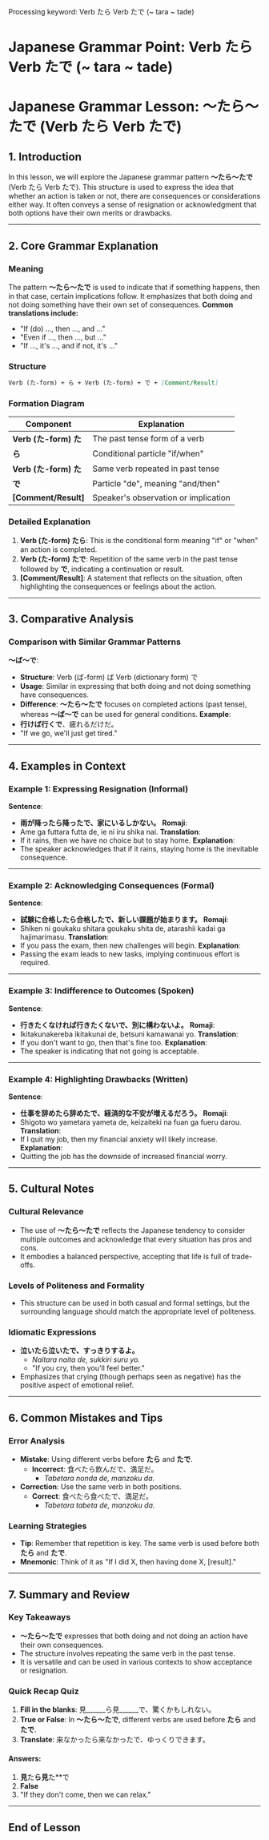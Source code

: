 Processing keyword: Verb たら Verb たで (~ tara ~ tade)
# Japanese Grammar Point: Verb たら Verb たで (~ tara ~ tade)
# Japanese Grammar Lesson: 〜たら〜たで (Verb たら Verb たで)
## 1. Introduction
In this lesson, we will explore the Japanese grammar pattern **〜たら〜たで** (Verb たら Verb たで). This structure is used to express the idea that whether an action is taken or not, there are consequences or considerations either way. It often conveys a sense of resignation or acknowledgment that both options have their own merits or drawbacks.

---
## 2. Core Grammar Explanation
### Meaning
The pattern **〜たら〜たで** is used to indicate that if something happens, then in that case, certain implications follow. It emphasizes that both doing and not doing something have their own set of consequences.
**Common translations include:**
- "If (do) ..., then ..., and ..."
- "Even if ..., then ..., but ..."
- "If ..., it's ..., and if not, it's ..."
### Structure
```markdown
Verb (た-form) + ら + Verb (た-form) + で + [Comment/Result]
```
### Formation Diagram
| **Component**             | **Explanation**                          |
|---------------------------|------------------------------------------|
| **Verb (た-form) た**      | The past tense form of a verb            |
| **ら**                    | Conditional particle "if/when"           |
| **Verb (た-form) た**      | Same verb repeated in past tense         |
| **で**                    | Particle "de", meaning "and/then"         |
| **[Comment/Result]**      | Speaker's observation or implication     |
### Detailed Explanation
1. **Verb (た-form) たら**: This is the conditional form meaning "if" or "when" an action is completed.
2. **Verb (た-form) たで**: Repetition of the same verb in the past tense followed by **で**, indicating a continuation or result.
3. **[Comment/Result]**: A statement that reflects on the situation, often highlighting the consequences or feelings about the action.
---
## 3. Comparative Analysis
### Comparison with Similar Grammar Patterns
**〜ば〜で**:
- **Structure**: Verb (ば-form) ば Verb (dictionary form) で
- **Usage**: Similar in expressing that both doing and not doing something have consequences.
- **Difference**: **〜たら〜たで** focuses on completed actions (past tense), whereas **〜ば〜で** can be used for general conditions.
**Example**:
- **行けば行くで**、疲れるだけだ。
- "If we go, we'll just get tired."
---
## 4. Examples in Context
### Example 1: Expressing Resignation (Informal)
**Sentence**:
- **雨が降ったら降ったで、家にいるしかない。**
**Romaji**:
- Ame ga futtara futta de, ie ni iru shika nai.
**Translation**:
- If it rains, then we have no choice but to stay home.
**Explanation**:
- The speaker acknowledges that if it rains, staying home is the inevitable consequence.
---
### Example 2: Acknowledging Consequences (Formal)
**Sentence**:
- **試験に合格したら合格したで、新しい課題が始まります。**
**Romaji**:
- Shiken ni goukaku shitara goukaku shita de, atarashii kadai ga hajimarimasu.
**Translation**:
- If you pass the exam, then new challenges will begin.
**Explanation**:
- Passing the exam leads to new tasks, implying continuous effort is required.
---
### Example 3: Indifference to Outcomes (Spoken)
**Sentence**:
- **行きたくなければ行きたくないで、別に構わないよ。**
**Romaji**:
- Ikitakunakereba ikitakunai de, betsuni kamawanai yo.
**Translation**:
- If you don't want to go, then that's fine too.
**Explanation**:
- The speaker is indicating that not going is acceptable.
---
### Example 4: Highlighting Drawbacks (Written)
**Sentence**:
- **仕事を辞めたら辞めたで、経済的な不安が増えるだろう。**
**Romaji**:
- Shigoto wo yametara yameta de, keizaiteki na fuan ga fueru darou.
**Translation**:
- If I quit my job, then my financial anxiety will likely increase.
**Explanation**:
- Quitting the job has the downside of increased financial worry.
---
## 5. Cultural Notes
### Cultural Relevance
- The use of **〜たら〜たで** reflects the Japanese tendency to consider multiple outcomes and acknowledge that every situation has pros and cons.
- It embodies a balanced perspective, accepting that life is full of trade-offs.
### Levels of Politeness and Formality
- This structure can be used in both casual and formal settings, but the surrounding language should match the appropriate level of politeness.
### Idiomatic Expressions
- **泣いたら泣いたで、すっきりするよ。**
  - *Naitara naita de, sukkiri suru yo.*
  - "If you cry, then you'll feel better."
- Emphasizes that crying (though perhaps seen as negative) has the positive aspect of emotional relief.
---
## 6. Common Mistakes and Tips
### Error Analysis
- **Mistake**: Using different verbs before **たら** and **たで**.
  - **Incorrect**: 食べたら飲んだで、満足だ。
    - *Tabetara nonda de, manzoku da.*
- **Correction**: Use the same verb in both positions.
  - **Correct**: 食べたら食べたで、満足だ。
    - *Tabetara tabeta de, manzoku da.*
### Learning Strategies
- **Tip**: Remember that repetition is key. The same verb is used before both **たら** and **たで**.
- **Mnemonic**: Think of it as "If I did X, then having done X, [result]."
---
## 7. Summary and Review
### Key Takeaways
- **〜たら〜たで** expresses that both doing and not doing an action have their own consequences.
- The structure involves repeating the same verb in the past tense.
- It is versatile and can be used in various contexts to show acceptance or resignation.
### Quick Recap Quiz
1. **Fill in the blanks**: 見______ら見______で、驚くかもしれない。
2. **True or False**: In **〜たら〜たで**, different verbs are used before **たら** and **たで**.
3. **Translate**: 来なかったら来なかったで、ゆっくりできます。
#### Answers:
1. **見**た**ら見**た**で
2. **False**
3. "If they don't come, then we can relax."
---
**End of Lesson**
---
